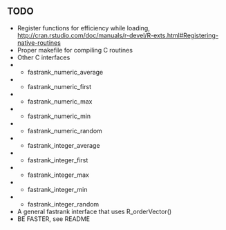 TODO
----

* Register functions for efficiency while loading, http://cran.rstudio.com/doc/manuals/r-devel/R-exts.html#Registering-native-routines
* Proper makefile for compiling C routines
* Other C interfaces
* * fastrank_numeric_average
* * fastrank_numeric_first
* * fastrank_numeric_max
* * fastrank_numeric_min
* * fastrank_numeric_random
* * fastrank_integer_average
* * fastrank_integer_first
* * fastrank_integer_max
* * fastrank_integer_min
* * fastrank_integer_random
* A general fastrank interface that uses R_orderVector()
* BE FASTER, see README
